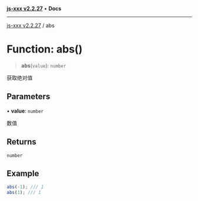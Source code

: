 [**js-xxx v2.2.27**](../README.md) • **Docs**

***

[js-xxx v2.2.27](../README.md) / abs

# Function: abs()

> **abs**(`value`): `number`

获取绝对值

## Parameters

• **value**: `number`

数值

## Returns

`number`

## Example

```ts
abs(-1); /// 1
abs(1); /// 1
```
